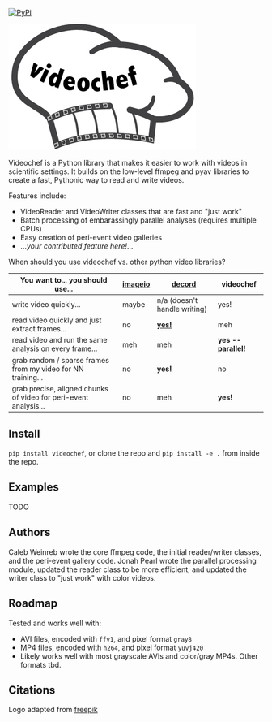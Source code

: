 [![PyPi](https://img.shields.io/pypi/v/videochef)](https://pypi.org/project/videochef/)

![Videochef logo](docs/logo.png)

Videochef is a Python library that makes it easier to work with videos in scientific settings. It builds on the low-level ffmpeg and pyav libraries to create a fast, Pythonic way to read and write videos.

Features include:
* VideoReader and VideoWriter classes that are fast and "just work"
* Batch processing of embarassingly parallel analyses (requires multiple CPUs)
* Easy creation of peri-event video galleries
* ..._your contributed feature here!_...

When should you use videochef vs. other python video libraries?

| You want to... you should use... | [imageio](https://github.com/imageio/imageio) | [decord](https://github.com/dmlc/decord) | videochef |
| ---          | ---     | ---    | ---       |
write video quickly... | maybe | n/a (doesn't handle writing) | yes!
read video quickly and just extract frames... | no | [**yes!**](https://medium.com/@haydenfaulkner/extracting-frames-fast-from-a-video-using-opencv-and-python-73b9b7dc9661) | meh
read video and run the same analysis on every frame... | meh | meh | **yes -- parallel!**
grab random / sparse frames from my video for NN training... | no | **yes!** | no
grab precise, aligned chunks of video for peri-event analysis... | no | meh | **yes!**

## Install
`pip install videochef`, or clone the repo and `pip install -e .` from inside the repo.

## Examples
TODO

## Authors
Caleb Weinreb wrote the core ffmpeg code, the initial reader/writer classes, and the peri-event gallery code. Jonah Pearl wrote the parallel processing module, updated the reader class to be more efficient, and updated the writer class to "just work" with color videos. 

## Roadmap
Tested and works well with:
* AVI files, encoded with `ffv1`, and pixel format `gray8`
* MP4 files, encoded with `h264`, and pixel format `yuvj420`
* Likely works well with most grayscale AVIs and color/gray MP4s. Other formats tbd.

## Citations
Logo adapted from [freepik](https://www.freepik.com/free-vector/collection-hand-drawn-chef-hats_1118072.htm#query=chef%20hat&position=8&from_view=search&track=ais)
